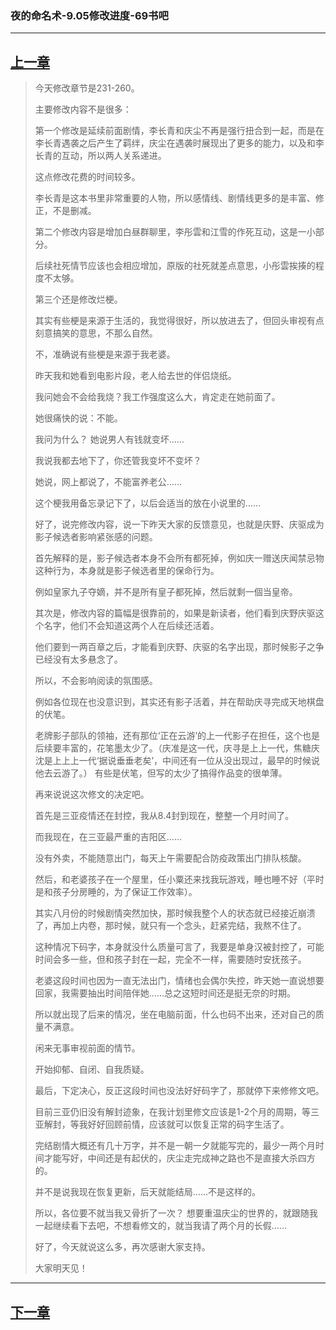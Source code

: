 ### 夜的命名术-9.05修改进度-69书吧

--------
[上一章](./75b64f35efd3893b7087ccca54d2a979.md)
--------


>
>
>
>今天修改章节是231-260。
>
>主要修改内容不是很多：
>
>第一个修改是延续前面剧情，李长青和庆尘不再是强行扭合到一起，而是在李长青遇袭之后产生了羁绊，庆尘在遇袭时展现出了更多的能力，以及和李长青的互动，所以两人关系递进。
>
>这点修改花费的时间较多。
>
>李长青是这本书里非常重要的人物，所以感情线、剧情线更多的是丰富、修正，不是删减。
>
>第二个修改内容是增加白昼群聊里，李彤雲和江雪的作死互动，这是一小部分。
>
>后续社死情节应该也会相应增加，原版的社死就差点意思，小彤雲挨揍的程度不太够。
>
>第三个还是修改烂梗。
>
>其实有些梗是来源于生活的，我觉得很好，所以放进去了，但回头审视有点刻意搞笑的意思，不那么自然。
>
>不，准确说有些梗是来源于我老婆。
>
>昨天我和她看到电影片段，老人给去世的伴侣烧纸。
>
>我问她会不会给我烧？我工作强度这么大，肯定走在她前面了。
>
>她很痛快的说：不能。
>
>我问为什么？
>她说男人有钱就变坏……
>
>我说我都去地下了，你还管我变坏不变坏？
>
>她说，网上都说了，不能富养老公……
>
>这个梗我用备忘录记下了，以后会适当的放在小说里的……
>
>好了，说完修改内容，说一下昨天大家的反馈意见，也就是庆野、庆驱成为影子候选者影响紧张感的问题。
>
>首先解释的是，影子候选者本身不会所有都死掉，例如庆一赠送庆闻禁忌物这种行为，本身就是影子候选者里的保命行为。
>
>例如皇家九子夺嫡，并不是所有皇子都死掉，然后就剩一個当皇帝。
>
>其次是，修改内容的篇幅是很靠前的，如果是新读者，他们看到庆野庆驱这个名字，他们不会知道这两个人在后续还活着。
>
>他们要到一两百章之后，才能看到庆野、庆驱的名字出现，那时候影子之争已经没有太多悬念了。
>
>所以，不会影响阅读的氛围感。
>
>例如各位现在也没意识到，其实还有影子活着，并在帮助庆寻完成天地棋盘的伏笔。
>
>老牌影子部队的领袖，还有那位‘正在云游’的上一代影子在担任，这个也是后续要丰富的，花笔墨太少了。（庆准是这一代，庆寻是上上一代，焦糖庆沈是上上上一代‘据说垂垂老矣’，中间还有一位从没出现过，最早的时候说他去云游了。）
>有些是伏笔，但写的太少了搞得作品变的很单薄。
>
>再来说说这次修文的决定吧。
>
>首先是三亚疫情还在封控，我从8.4封到现在，整整一个月时间了。
>
>而我现在，在三亚最严重的吉阳区……
>
>没有外卖，不能随意出门，每天上午需要配合防疫政策出门排队核酸。
>
>然后，和老婆孩子在一个屋里，任小粟还来找我玩游戏，睡也睡不好（平时是和孩子分房睡的，为了保证工作效率）。
>
>其实八月份的时候剧情突然加快，那时候我整个人的状态就已经接近崩溃了，再加上内卷，那时候，就只有一个念头，赶紧完结，我熬不住了。
>
>这种情况下码字，本身就没什么质量可言了，我要是单身汉被封控了，可能时间会多一些，但和孩子封在一起，完全不一样，需要随时安抚孩子。
>
>老婆这段时间也因为一直无法出门，情绪也会偶尔失控，昨天她一直说想要回家，我需要抽出时间陪伴她……总之这短时间还是挺无奈的时期。
>
>所以就出现了后来的情况，坐在电脑前面，什么也码不出来，还对自己的质量不满意。
>
>闲来无事审视前面的情节。
>
>开始抑郁、自闭、自我质疑。
>
>最后，下定决心，反正这段时间也没法好好码字了，那就停下来修修文吧。
>
>目前三亚仍旧没有解封迹象，在我计划里修文应该是1-2个月的周期，等三亚解封，等我好好回顾前情，应该就可以恢复正常的码字生活了。
>
>完结剧情大概还有几十万字，并不是一朝一夕就能写完的，最少一两个月时间才能写好，中间还是有起伏的，庆尘走完成神之路也不是直接大杀四方的。
>
>并不是说我现在恢复更新，后天就能结局……不是这样的。
>
>所以，各位要不就当我又骨折了一次？
>想要重温庆尘的世界的，就跟随我一起继续看下去吧，不想看修文的，就当我请了两个月的长假……
>
>好了，今天就说这么多，再次感谢大家支持。
>
>大家明天见！
>
>

--------
[下一章](./f9f27968a39445c332a3c32dc16f2c56.md)
--------
